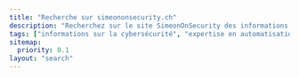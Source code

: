 ```yaml
---
title: "Recherche sur simeononsecurity.ch"
description: "Recherchez sur le site SimeonOnSecurity des informations d'experts sur la cybersécurité, l'automatisation et les technologies de pointe. Restez informé et sécurisé."
tags: ["informations sur la cybersécurité", "expertise en automatisation", "tendances technologiques", "sécurité numérique", "défense contre les cyberattaques", "protection des réseaux", "sécurité de l'information", "connaissances technologiques", "menaces cybernétiques", "ressources technologiques", "conseils de sécurité", "actualités sectorielles", "mises à jour technologiques", "articles sur la cybersécurité", "techniques d'automatisation", "vie privée numérique", "expertise technique", "connaissances en IT", "sécurité des réseaux", "ressources en cybersécurité"]
sitemap:
  priority: 0.1
layout: "search"
---
```

